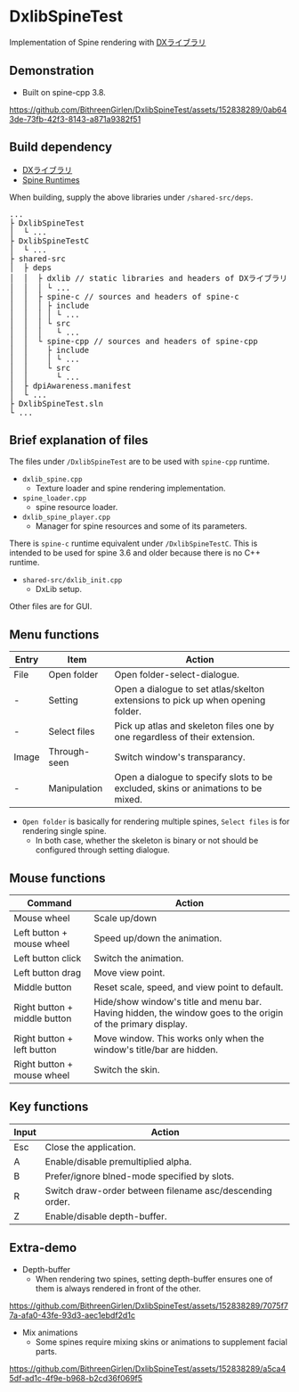 # DxlibSpineTest
Implementation of Spine rendering with [DXライブラリ](https://dxlib.xsrv.jp/index.html)

## Demonstration
- Built on spine-cpp 3.8.
 
https://github.com/BithreenGirlen/DxlibSpineTest/assets/152838289/0ab643de-73fb-42f3-8143-a871a9382f51

## Build dependency

- [DXライブラリ](https://dxlib.xsrv.jp/dxdload.html)
- [Spine Runtimes](https://github.com/EsotericSoftware/spine-runtimes)

When building, supply the above libraries under `/shared-src/deps`. 
<pre>
...
├ DxlibSpineTest
│  └ ...
├ DxlibSpineTestC
│  └ ...
├ shared-src
│  ├ deps
│  │  ├ dxlib // static libraries and headers of DXライブラリ
│  │  │ └ ...
│  │  ├ spine-c // sources and headers of spine-c
│  │  │ ├ include
│  │  │ │ └ ...
│  │  │ └ src
│  │  │   └ ...
│  │  └ spine-cpp // sources and headers of spine-cpp
│  │    ├ include
│  │    │ └ ...
│  │    └ src
│  │      └ ...
│  ├ dpiAwareness.manifest
│  └ ...
├ DxlibSpineTest.sln
└ ...
</pre>

## Brief explanation of files

The files under `/DxlibSpineTest` are to be used with `spine-cpp` runtime. 
- `dxlib_spine.cpp`
  - Texture loader and spine rendering implementation.
- `spine_loader.cpp`
  - spine resource loader.
- `dxlib_spine_player.cpp`
  - Manager for spine resources and some of its parameters.

There is `spine-c` runtime equivalent under `/DxlibSpineTestC`. This is intended to be used for spine 3.6 and older because there is no C++ runtime.

- `shared-src/dxlib_init.cpp`
  - DxLib setup.

Other files are for GUI.

## Menu functions

| Entry | Item | Action |
----|---- |---- 
File| Open folder | Open folder-select-dialogue.
 -| Setting | Open a dialogue to set atlas/skelton extensions to pick up when opening folder.
 -| Select files | Pick up atlas and skeleton files one by one regardless of their extension.
Image| Through-seen | Switch window's transparancy.
 -| Manipulation | Open a dialogue to specify slots to be excluded, skins or animations to be mixed.
 
- `Open folder` is basically for rendering multiple spines, `Select files` is for rendering single spine.  
  - In both case, whether the skeleton is binary or not should be configured through setting dialogue.

## Mouse functions

| Command | Action |
----|---- 
Mouse wheel| Scale up/down
Left button + mouse wheel| Speed up/down the animation.
Left button click| Switch the animation.
Left button drag| Move view point.
Middle button| Reset scale, speed, and view point to default.
Right button + middle button| Hide/show window's title and menu bar. Having hidden, the window goes to the origin of the primary display.
Right button + left button| Move window. This works only when the window's title/bar are hidden.
Right button + mouse wheel| Switch the skin.

## Key functions

| Input  | Action  |
| --- | --- |
| Esc | Close the application. |
| A | Enable/disable premultiplied alpha.| 
| B | Prefer/ignore blned-mode specified by slots.| 
| R | Switch draw-order between filename asc/descending order.| 
| Z | Enable/disable depth-buffer.|  

## Extra-demo
- Depth-buffer
  - When rendering two spines, setting depth-buffer ensures one of them is always rendered in front of the other.

https://github.com/BithreenGirlen/DxlibSpineTest/assets/152838289/7075f77a-afa0-43fe-93d3-aec1ebdf2d1c

- Mix animations
  - Some spines require mixing skins or animations to supplement facial parts.

https://github.com/BithreenGirlen/DxlibSpineTest/assets/152838289/a5ca45df-ad1c-4f9e-b968-b2cd36f069f5
